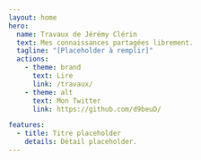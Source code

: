 ```yaml
---
layout: home
hero:
  name: Travaux de Jérémy Clérin
  text: Mes connaissances partagées librement.
  tagline: "[Placeholder à remplir]"
  actions:
    - theme: brand
      text: Lire
      link: /travaux/
    - theme: alt
      text: Mon Twitter
      link: https://github.com/d9beuD/

features:
  - title: Titre placeholder
    details: Détail placeholder.
---
```

